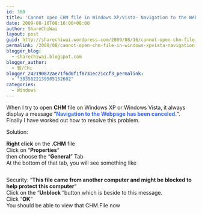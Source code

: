 ```yaml
---
id: 380
title: 'Cannot open CHM file in Windows XP/Vista- Navigation to the Webpage has been cancelled.'
date: 2009-08-16T08:16:00+08:00
author: ShareChiWai
layout: post
guid: http://sharechiwai.wordpress.com/2009/08/16/cannot-open-chm-file-in-windows-xpvista-navigation-to-the-webpage-has-been-cancelled
permalink: /2009/08/cannot-open-chm-file-in-windows-xpvista-navigation-to-the-webpage-has-been-cancelled/
blogger_blog:
  - sharechiwai.blogspot.com
blogger_author:
  - 智/Chi
blogger_242190872ae71f6d0f1f8731ec21ccf3_permalink:
  - "3835622139505152682"
categories:
  - Windows
---
```

When I try to open <span style="font-weight:bold;">CHM </span>file on Windows XP or Windows Vista, it always display a message &#8220;<span style="color:rgb(51,102,255);font-weight:bold;">Navigation to the Webpage has been canceled.</span>&#8220;.  
[<img src="http://api.photoshop.com/home_453edadf42c44e2bba351fb5d2dfaeb1/adobe-px-assets/5c0e67eb72e84511a01a5fb2c4c9ac7c" alt="" border="0" />](http://api.photoshop.com/home_453edadf42c44e2bba351fb5d2dfaeb1/adobe-px-assets/5c0e67eb72e84511a01a5fb2c4c9ac7c)  
Finally I have worked out how to resolve this problem.

Solution:

<span style="font-weight:bold;">Right click</span> on the <span style="font-weight:bold;">.CHM</span> file  
Click on &#8220;**Properties**&#8220;  
then choose the &#8220;**General**&#8221; Tab  
At the bottom of that tab, you will see something like

<div>
  <a href="http://api.photoshop.com/home_453edadf42c44e2bba351fb5d2dfaeb1/adobe-px-assets/801e6ace37c941bcb146273918a91819"><img src="http://api.photoshop.com/home_453edadf42c44e2bba351fb5d2dfaeb1/adobe-px-assets/801e6ace37c941bcb146273918a91819" alt="" border="0" /></a></p>
</div>

<div>
  Security: &#8220;<b>This file came from another computer and might be blocked to help protect this computer</b>&#8220;<br />Click on the &#8220;<b>Unblock </b>&#8220;button which is beside to this message.<br />Click &#8220;<b>OK</b>&#8220;<br />You should be able to view that CHM.File now
</div>

<div>
  <a href="http://api.photoshop.com/home_453edadf42c44e2bba351fb5d2dfaeb1/adobe-px-assets/28dfe82a66a345d6a6d3a3d07a914b65"><img src="http://api.photoshop.com/home_453edadf42c44e2bba351fb5d2dfaeb1/adobe-px-assets/28dfe82a66a345d6a6d3a3d07a914b65" alt="" border="0" /></a>
</div>

<div>
</div>